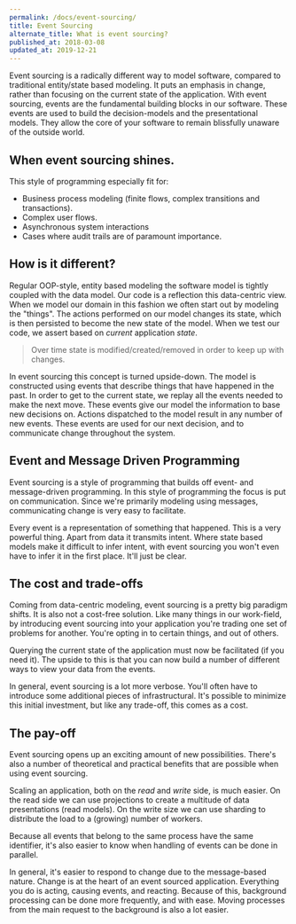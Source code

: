 ```yaml
---
permalink: /docs/event-sourcing/
title: Event Sourcing
alternate_title: What is event sourcing?
published_at: 2018-03-08
updated_at: 2019-12-21
---
```

Event sourcing is a radically different way to model software, compared to
traditional entity/state based modeling. It puts an emphasis in change,
rather than focusing on the current state of the application. With event
sourcing, events are the fundamental building blocks in our software. These
events are used to build the decision-models and the presentational models.
They allow the core of your software to remain blissfully unaware of the
outside world.

## When event sourcing shines.

This style of programming especially fit for:

* Business process modeling (finite flows, complex transitions and transactions).
* Complex user flows.
* Asynchronous system interactions
* Cases where audit trails are of paramount importance.

## How is it different?

Regular OOP-style, entity based modeling the software model is tightly
coupled with the data model. Our code is a reflection this data-centric
view. When we model our domain in this fashion we often start out by
modeling the "things". The actions performed on our model changes its
state, which is then persisted to become the new state of the model.
When we test our code, we assert based on _current_ application _state_. 

> Over time state is modified/created/removed in order to keep up with changes.

In event sourcing this concept is turned upside-down. The model is constructed 
using events that describe things that have happened in the past. In order to
get to the current state, we replay all the events needed to make the next move.
These events give our model the information to base new decisions on. Actions
dispatched to the model result in any number of new events. These events are
used for our next decision, and to communicate change throughout the system.

## Event and Message Driven Programming

Event sourcing is a style of programming that builds off event- and message-driven
programming. In this style of programming the focus is put on communication. Since
we're primarily modeling using messages, communicating change is very easy to facilitate.

Every event is a representation of something that happened. This is a very powerful
thing. Apart from data it transmits intent. Where state based models make it difficult
to infer intent, with event sourcing you won't even have to infer it in the first place.
It'll just be clear.

## The cost and trade-offs

Coming from data-centric modeling, event sourcing is a pretty big paradigm shifts.
It is also not a cost-free solution. Like many things in our work-field, by introducing
event sourcing into your application you're trading one set of problems for another.
You're opting in to certain things, and out of others.

Querying the current state of the application must now be facilitated (if you need it).
The upside to this is that you can now build a number of different ways to view your
data from the events.

In general, event sourcing is a lot more verbose. You'll often have to introduce
some additional pieces of infrastructural. It's possible to minimize this initial
investment, but like any trade-off, this comes as a cost.

## The pay-off

Event sourcing opens up an exciting amount of new possibilities. There's also a number
of theoretical and practical benefits that are possible when using event sourcing.

Scaling an application, both on the _read_ and _write_ side, is much easier. On the read
side we can use projections to create a multitude of data presentations (read models).
On the write size we can use sharding to distribute the load to a (growing) number of
workers.

Because all events that belong to the same process have the same identifier, it's also easier
to know when handling of events can be done in parallel.

In general, it's easier to respond to change due to the message-based nature. Change is at
the heart of an event sourced application. Everything you do is acting, causing events, and
reacting. Because of this, background processing can be done more frequently, and with ease.
Moving processes from the main request to the background is also a lot easier.
